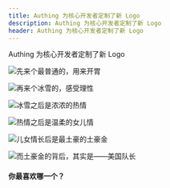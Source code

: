 ```yaml
---
title: Authing 为核心开发者定制了新 Logo
description: Authing 为核心开发者定制了新 Logo
header: Authing 为核心开发者定制了新 Logo
---
```

Authing 为核心开发者定制了新 Logo
<!-- more -->
![先来个最普通的，用来开胃](http://img.staryu.cn/20181019-authing-logo-avantar-02.jpg)

![再来个冰雪的，感受理性](http://img.staryu.cn/20181019-authing-logo-avantar-01.jpg)

![冰雪之后是浓浓的热情](http://img.staryu.cn/20181019-authing-logo-avantar-03.jpg)

![热情之后是温柔的女儿情](http://img.staryu.cn/20181019-authing-logo-avantar-04.jpg)

![儿女情长后是最土豪的土豪金](http://img.staryu.cn/20181019-authing-logo-avantar-05.jpg)

![而土豪金的背后，其实是——美国队长](http://img.staryu.cn/20181019-authing-logo-avantar-06.jpg)

#### 你最喜欢哪一个？